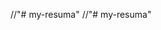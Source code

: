 //"# my-resuma" 
//"# my-resuma" 
<!DOCTYPE html>
<html>
<head>
	<title>Muhammad Rafay Shahzad's Resume</title>
	<style>
		@import url('https://fonts.googleapis.com/css2?family=Montserrat:wght@400;600;800&display=swap');
		@import url('https://cdnjs.cloudflare.com/ajax/libs/font-awesome/5.15.3/css/all.min.css');

		body {
			font-family: 'Montserrat', sans-serif;
			margin: 0;
			padding: 0;
			background-color: #f5f5f5;
		}

		.resume-container {
			width: 800px;
			margin: 40px auto;
			background-color: #fff;
			border-radius: 8px;
			box-shadow: 0 0 30px rgba(0,0,0,0.1);
			overflow: hidden;
		}

		
		.header {
			background-image: linear-gradient(to right, #007bff, #00b3ff);
			color: #fff;
			padding: 40px;
			text-align: center;
		}

		.header h1 {
			font-size: 36px;
			font-weight: 800;
			margin-bottom: 8px;
			text-shadow: 1px 1px 3px rgba(0,0,0,0.3);
		}

		.header p {
			font-size: 18px;
			font-weight: 600;
			margin-bottom: 0;
			text-shadow: 1px 1px 2px rgba(0,0,0,0.3);
		}

		.content {
			padding: 30px 50px;
		}

		h2 {
			color: #007bff;
			font-size: 24px;
			font-weight: 600;
			margin-top: 30px;
			text-transform: uppercase;
		}

		ul {
			list-style-type: none;
			padding: 0;
		}

		li {
			margin-bottom: 14px;
			font-size: 15px;
			line-height: 1.5;
		}

		.icon {
			color: #007bff;
			margin-right: 10px;
			font-size: 16px;
		}

		.divider {
			height: 2px;
			background-color: #007bff;
			margin: 25px 0;
			width: 80px;
		}
	</style>
</head>
<body>
	<div class="resume-container">
		<div class="header">
			<h1>Muhammad Rafay Shahzad</h1>
			<p>A/355 Ahsanabd Sec 4 Gulshan e Maymar Scheem 33, District Malir, Karachi</p>
			<p>Phone: 03209166919 | Email: muhammadhassnan85@gmail.com</p>
		</div>
		<div class="content">
			<h2>Objective</h2>
			<p>Ambitious and technically adept student seeking an opportunity to apply my skills in AI engineering, data science, and web development. Eager to contribute my expertise in Python, HTML, CSS, and TypeScript to drive innovation and business growth.</p>
			<div class="divider"></div>

			<h2>Education</h2>
			<ul>
				<li><i class="icon fas fa-graduation-cap"></i>Intermediate, A1 Grades, Government City College, Karachi (2022 - 2024)</li>
				<li><i class="icon fas fa-graduation-cap"></i>Matriculation, Falah e Millat Secondary School, Karachi (2018 - 2022)</li>
			</ul>
			<div class="divider"></div>

			<h2>Technical Skills</h2>
			<ul>
				<li><i class="icon fas fa-code"></i>Proficient in Python programming language</li>
				<li><i class="icon fas fa-code"></i>Experienced in HTML, CSS, and TypeScript</li>
				<li><i class="icon fas fa-laptop"></i>Skilled in MS Office suite (Word, Excel, PowerPoint)</li>
				<li><i class="icon fas fa-shopping-cart"></i>Expertise in Amazon FBA (Private Label and Wholesale)</li>
				<li><i class="icon fas fa-cogs"></i>Knowledge of AI engineering and data science</li>
				<li><i class="icon fas fa-code"></i>Familiar with Next.js framework</li>
			</ul>
			<div class="divider"></div>

			<h2>Certifications & Achievements</h2>
			<ul>
				<li><i class="icon fas fa-certificate"></i>Course in AI Engineering and Data Science (SMIT)</li>
				<li><i class="icon fas fa-certificate"></i>Course in Amazon Private Label and Wholesale</li>
				<li><i class="icon fas fa-trophy"></i>Certificate of Winning Presentations</li>
				<li><i class="icon fas fa-certificate"></i>Certificate of Participation in Inter-School Speech Competition</li>
				<li><i class="icon fas fa-certificate"></i>Certificate of Participation in Inter-School Football Tournament</li>
			</ul>
			<div class="divider"></div>

			<h2>Work Experience</h2>
			<ul>
				<li><i class="icon fas fa-briefcase"></i>Amazon FBA Business (Private Label and Wholesale), 2022 - Present</li>
			</ul>
			<div class="divider"></div>

			<h2>Projects</h2>
			<ul>
				<li><i class="icon fas fa-code"></i>Built AI models and applications</li>
				<li><i class="icon fas fa-code"></i>Developed websites using HTML, CSS, and TypeScript</li>
				<li><i class="icon fas fa-file"></i>Created presentations and reports using MS Office</li>
			</ul>
			<div class="divider"></div>

			<h2>Hobbies and Interests</h2>
			<ul>
				<li><i class="icon fas fa-microchip"></i>Exploring AI and technology</li>
				<li><i class="icon fas fa-video"></i>Watching funny videos</li>
				<li><i class="icon fas fa-book"></i>Reading Islamic novels and documentaries</li>
				<li><i class="icon fas fa-code"></i>Studying Python and Next.js</li>
			</ul>
		</div>
	</div>
</body>
</html>
